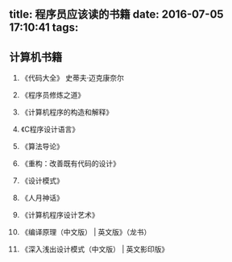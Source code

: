 title: 程序员应该读的书籍
date: 2016-07-05 17:10:41
tags:
---

## 计算机书籍

1. 《代码大全》 史蒂夫·迈克康奈尔

2. 《程序员修炼之道》

3. 《计算机程序的构造和解释》

4. 《C程序设计语言》

5. 《算法导论》

6. 《重构：改善既有代码的设计》

7. 《设计模式》

8. 《人月神话》

9. 《计算机程序设计艺术》

10. 《编译原理（中文版） | 英文版》（龙书）

11. 《深入浅出设计模式（中文版） | 英文影印版》